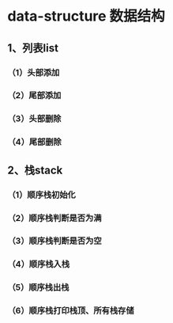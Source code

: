 # data-structure 数据结构
  
## 1、列表list  
### （1）头部添加  
### （2）尾部添加  
### （3）头部删除  
### （4）尾部删除  
## 2、栈stack  
### （1）顺序栈初始化  
### （2）顺序栈判断是否为满  
### （3）顺序栈判断是否为空  
### （4）顺序栈入栈  
### （5）顺序栈出栈
### （6）顺序栈打印栈顶、所有栈存储    
